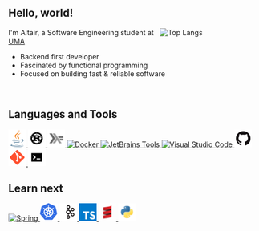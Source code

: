 ## Hello, world!

<a href="https://github.com/anuraghazra/github-readme-stats">
    <!--
    width refers to the document width. Using a 40% allows the iOS github
    app to look decent on mobile
    -->
    <img align="right" width="40%" alt= "Top Langs" src="https://github-readme-stats.vercel.app/api/top-langs/?username=Altair-Bueno&layout=compact&langs_count=6">
</a>

I'm Altair, a Software Engineering student at [UMA](https://www.uma.es/)

- Backend first developer
- Fascinated by functional programming
- Focused on building fast & reliable software
<!--
TODO add 1 more
-->
<br/>

## Languages and Tools

<div>
    <!--Java-->
    <a href="https://www.oracle.com/java/">
        <img alt="Java" height="35px" src=".github/resources/java-icon.svg">
    </a>
    <!--Rust-->
    <a href="https://www.rust-lang.org">
        <img alt="Rust-lang" height="35px" src=".github/resources/rust-lang.png">
    </a>
    <!--Haskell-->
    <a href="https://www.haskell.org/">
        <img alt="Haskell" height="35px" src="https://raw.githubusercontent.com/github/explore/80688e429a7d4ef2fca1e82350fe8e3517d3494d/topics/haskell/haskell.png">
    </a>
    <!--Docker-->
    <a href="https://www.docker.com/">
        <img alt="Docker" height="35px" src="https://www.docker.com/sites/default/files/d8/2019-07/vertical-logo-monochromatic.png">
    </a>
    <!--IDE and editors-->
    <a href="https://www.jetbrains.com">
        <img alt="JetBrains Tools" height="35px" src="https://resources.jetbrains.com/storage/products/company/brand/logos/jb_beam.png">
        <!--
        Copyright © 2000-2021 JetBrains s.r.o. JetBrains and the JetBrains logo are registered trademarks of JetBrains s.r.o.
        -->
    </a>
    <a href="https://code.visualstudio.com/">
        <img alt="Visual Studio Code" height="35px" src="https://code.visualstudio.com/assets/images/code-stable.png">
    </a>
    <!--Version Control-->
    <a href="https://github.com/">
        <img alt="GitHub" height="35px" src=".github/resources/github.png">
    </a>
    <a href="https://git-scm.com/">
        <img alt="Git" height="35px" src=".github/resources/Git.png">
    </a>
    <!--UNIX-like-->
    <img alt="UNIX-like Operating Systems" height="35px" src=".github/resources/unixtermpng.png">
<div>

## Learn next

<div>
    <!--Spring-->
    <a href="https://spring.io/">
    <img alt="Spring" height="35px" src="https://spring.io/images/favicon-9d25009f65637a49ac8d91eb1cf7b75e.ico">
    </a>
    <!--Kubernetes-->
    <a href="https://kubernetes.io/">
        <img alt="Kubernetes" height="35px" src=".github/resources/kubernetes.svg">
    </a>
    <!--Apache Kafka-->
    <a href="https://kafka.apache.org/">
    <img alt="Apache Kafka" height="35px" src=".github/resources/kafka.png">
    </a>
    <!--TypeScript-->
    <a href="https://www.typescriptlang.org/">
        <img alt="TypeScript" height="35px" src="https://raw.githubusercontent.com/github/explore/80688e429a7d4ef2fca1e82350fe8e3517d3494d/topics/typescript/typescript.png">
    </a>
    <!--Scala-->
    <a href="https://www.scala-lang.org/">
        <img alt="Scala-Lang" height="35px" src="https://raw.githubusercontent.com/github/explore/80688e429a7d4ef2fca1e82350fe8e3517d3494d/topics/scala/scala.png">
    </a>
    <!--Python-->
    <a href="https://www.python.org/">
        <img alt="Python" height="35px" src="https://raw.githubusercontent.com/github/explore/80688e429a7d4ef2fca1e82350fe8e3517d3494d/topics/python/python.png">
    </a>
</div>
